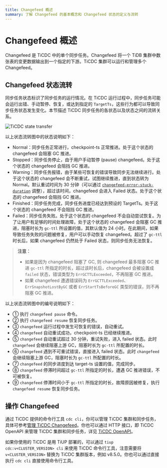 ```yaml
---
title: Changefeed 概述
summary: 了解 Changefeed 的基本概念和 Changefeed 状态的定义与流转
---
```


# Changefeed 概述

Changefeed 是 TiCDC 中的单个同步任务。Changefeed 将一个 TiDB 集群中数张表的变更数据输出到一个指定的下游。TiCDC 集群可以运行和管理多个 Changefeed。

## Changefeed 状态流转

同步任务状态标识了同步任务的运行情况。在 TiCDC 运行过程中，同步任务可能会运行出错、手动暂停、恢复，或达到指定的 `TargetTs`，这些行为都可以导致同步任务状态发生变化。本节描述 TiCDC 同步任务的各状态以及状态之间的流转关系。

![TiCDC state transfer](https://download.pingcap.com/images/docs-cn/ticdc/ticdc-changefeed-state-transfer.png)

以上状态流转图中的状态说明如下：

- Normal：同步任务正常进行，checkpoint-ts 正常推进。处于这个状态的 changefeed 会阻塞 GC 推进。
- Stopped：同步任务停止，由于用户手动暂停 (pause) changefeed。处于这个状态的 changefeed 会阻挡 GC 推进。
- Warning：同步任务报错，由于某些可恢复的错误导致同步无法继续进行。处于这个状态的 changefeed 会不断重试，试图继续推进，直到状态转为 Normal。默认重试时间为 30 分钟（可以通过 [`changefeed-error-stuck-duration`](/ticdc/ticdc-changefeed-config.md) 调整），超过该时间，changefeed 会进入 Failed 状态。处于这个状态的 changefeed 会阻挡 GC 推进。
- Finished：同步任务完成，同步任务进度已经达到预设的 TargetTs。处于这个状态的 changefeed 不会阻挡 GC 推进。
- Failed：同步任务失败。处于这个状态的 changefeed 不会自动尝试恢复。为了让用户有足够的时间处理故障，处于这个状态的 changefeed 会阻塞 GC 推进，阻塞时长为 `gc-ttl` 所设置的值，其默认值为 24 小时。在此期间，如果导致任务失败的问题被修复，用户可以手动恢复 changefeed。超过了 `gc-ttl` 时长后，如果 changefeed 仍然处于 Failed 状态，则同步任务无法恢复。

> **注意：**
> 
> - 如果是因为 changefeed 阻塞了 GC, 则 changefeed 最多阻塞 GC 推进 `gc-ttl` 所指定的时长，超过该时长后，changefeed 会被设置成 `failed` 状态，错误类型为 `ErrGCTTLExceeded`，不再阻塞 GC 推进。
> - 如果 changefeed 遭遇错误码为 `ErrGCTTLExceeded`、`ErrSnapshotLostByGC` 或者 `ErrStartTsBeforeGC` 类型的错误，则不再阻塞 GC 推进。

以上状态流转图中的编号说明如下：

- ① 执行 `changefeed pause` 命令。
- ② 执行 `changefeed resume` 恢复同步任务。
- ③ `changefeed` 运行过程中发生可恢复的错误，自动重试。
- ④ `changefeed` 自动重试成功，checkpoint-ts 已经继续推进。
- ⑤ `changefeed` 自动重试超过 30 分钟，重试失败，进入 failed 状态。此时 `changefeed` 会继续阻塞上游 GC，阻塞时长为 `gc-ttl` 所配置的时长。
- ⑥ `changefeed` 遇到不可重试错误，直接进入 failed 状态。此时 `changefeed` 会继续阻塞上游 GC，阻塞时长为 `gc-ttl` 所配置的时长。
- ⑦ `changefeed` 的同步进度到达 target-ts 设置的值，完成同步。
- ⑧ `changefeed` 停滞时间超过 `gc-ttl` 所指定的时长，遭遇 GC 推进错误，不可被恢复。
- ⑨ `changefeed` 停滞时间小于 `gc-ttl` 所指定的时长，故障原因被修复，执行 `changefeed resume` 恢复同步任务。

## 操作 Changefeed

通过 TiCDC 提供的命令行工具 `cdc cli`，你可以管理 TiCDC 集群和同步任务，具体可参考[管理 TiCDC Changefeed](/ticdc/ticdc-manage-changefeed.md)。你也可以通过 HTTP 接口，即 TiCDC OpenAPI 来管理 TiCDC 集群和同步任务，详见 [TiCDC OpenAPI](/ticdc/ticdc-open-api-v2.md)。

如果你使用的 TiCDC 是用 TiUP 部署的，可以通过 `tiup cdc:v<CLUSTER_VERSION> cli` 来使用 TiCDC 命令行工具，注意需要将 `v<CLUSTER_VERSION>` 替换为 TiCDC 集群版本，例如 v8.5.0。你也可以通过直接执行 `cdc cli` 直接使用命令行工具。
